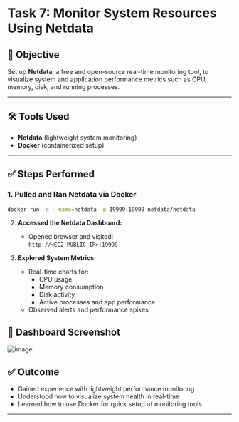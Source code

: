 # Task 7: Monitor System Resources Using Netdata

## 📝 Objective
Set up **Netdata**, a free and open-source real-time monitoring tool, to visualize system and application performance metrics such as CPU, memory, disk, and running processes.

---

## 🛠 Tools Used
- **Netdata** (lightweight system monitoring)
- **Docker** (containerized setup)

---

## ✅ Steps Performed

### 1. Pulled and Ran Netdata via Docker

```bash
docker run -d --name=netdata -p 19999:19999 netdata/netdata
```

2. **Accessed the Netdata Dashboard:**
   - Opened browser and visited:  
     `http://<EC2-PUBLIC-IP>:19999`

3. **Explored System Metrics:**
   - Real-time charts for:
     - CPU usage
     - Memory consumption
     - Disk activity
     - Active processes and app performance
   - Observed alerts and performance spikes


## 📸 Dashboard Screenshot

![image](https://github.com/user-attachments/assets/b085c552-2ba3-4740-9e33-4f9537045696)

## ✅ Outcome
- Gained experience with lightweight performance monitoring
- Understood how to visualize system health in real-time
- Learned how to use Docker for quick setup of monitoring tools

---
